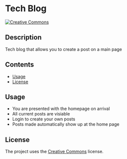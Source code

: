 # Tech Blog

[![Creative Commons](https://img.shields.io/badge/License-CC0_1.0-lightgrey.svg)](https://creativecommons.org/licenses/)

## Description

Tech blog that allows you to create a post on a main page

## Contents

- [Usage](#usage)
- [License](#license)

## Usage

- You are presented with the homepage on arrival
- All current posts are visiable
- Login to create your own posts
- Posts made automatically show up at the home page

## License

The project uses the [Creative Commons](https://creativecommons.org/licenses/) license.
